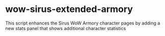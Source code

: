 # wow-sirus-extended-armory
This script enhances the Sirus WoW Armory character pages by adding a new stats panel that shows additional character statistics

